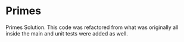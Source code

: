 # Primes
Primes Solution. This code was refactored from what was originally all inside the main and unit tests were added as well.
